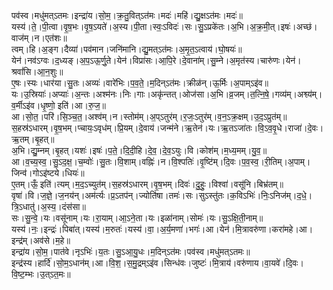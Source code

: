 

  
पव॑स्व।मधु॑मत्ऽतमः।इन्द्रा॑य।सो॒म॒।क्र॒तु॒वित्ऽत॑मः।मदः॑।महि॑।द्यु॒क्षऽत॑मः।मदः॑॥  
यस्य॑।ते॒।पी॒त्वा।वृ॒ष॒भः।वृ॒ष॒ऽयते॑।अ॒स्य।पी॒ता।स्वः॒ऽविदः॑।सः।सु॒ऽप्रके॑तः।अ॒भि।अ॒क्र॒मी॒त्।इषः॑।अच्छ॑।वाज॑म्।न।एत॑शः॥  
त्वम्।हि।अ॒ङ्ग।दैव्या॑।पव॑मान।जनि॑मानि।द्यु॒मत्ऽत॑मः।अ॒मृ॒त॒ऽत्वाय॑।घो॒षयः॑॥  
येन॑।नव॑ऽग्वः।द॒ध्यङ्।अ॒प॒ऽऊ॒र्णु॒ते।येन॑।विप्रा॑सः।आ॒पि॒रे।दे॒वाना॑म्।सु॒म्ने।अ॒मृत॑स्य।चारु॑णः।येन॑।श्रवां॑सि।आ॒न॒शुः॥  
ए॒षः।स्यः।धार॑या।सु॒तः।अव्यः॑।वारे॑भिः।प॒व॒ते॒।म॒दिन्ऽत॑मः।क्रीळ॑न्।ऊ॒र्मिः।अ॒पाम्ऽइ॑व॥  
यः।उ॒स्रियाः॑।अप्याः॑।अ॒न्तः।अश्म॑नः।निः।गाः।अकृ॑न्तत्।ओज॑सा।अ॒भि।व्र॒जम्।त॒त्नि॒षे॒।गव्य॑म्।अश्व्य॑म्।व॒र्मीऽइ॑व।धृ॒ष्णो॒ इति॑।आ।रु॒ज॒॥  
आ।सो॒त॒।परि॑।सि॒ञ्च॒त॒।अश्व॑म्।न।स्तोम॑म्।अ॒प्ऽतुर॑म्।र॒जः॒ऽतुर॑म्।व॒न॒ऽक्र॒क्षम्।उ॒द॒ऽप्रुत॑म्॥  
स॒हस्र॑ऽधारम्।वृ॒ष॒भम्।प्चायः॒ऽवृध॑म्।प्रि॒यम्।दे॒वाय॑।जन्म॑ने।ऋ॒तेन॑।यः।ऋ॒तऽजा॑तः।वि॒ऽव॒वृ॒धे।राजा॑।दे॒वः।ऋ॒तम्।बृ॒हत्॥  
अ॒भि।द्यु॒म्नम्।बृ॒हत्।यशः॑।इषः॑।प॒ते॒।दि॒दी॒हि।दे॒व॒।दे॒व॒ऽयुः।वि।कोश॑म्।म॒ध्य॒मम्।यु॒व॒॥  
आ।व॒च्य॒स्व॒।सु॒ऽद॒क्ष॒।च॒म्वोः॑।सु॒तः।वि॒शाम्।वह्निः॑।न।वि॒श्पतिः॑।वृ॒ष्टि॑म्।दि॒वः।प॒व॒स्व॒।री॒तिम्।अ॒पाम्।जिन्व॑।गोऽइ॑ष्टये।धियः॑॥  
ए॒तम्।ऊँ॒ इति॑।त्यम्।म॒द॒ऽच्युत॑म्।स॒हस्र॑ऽधारम्।वृ॒ष॒भम्।दिवः॑।दु॒हुः॒।विश्वा॑।वसू॑नि।बिभ्र॑तम्॥  
वृषा॑।वि।ज॒ज्ञे॒।ज॒नय॑न्।अम॑र्त्यः।प्र॒ऽतप॑न्।ज्योति॑षा।तमः॑।सः।सुऽस्तु॑तः।क॒विऽभिः॑।निः॒ऽनिज॑म्।द॒धे॒।त्रि॒ऽधातु॑।अ॒स्य॒।दंस॑सा॥  
सः।सु॒न्वे॒।यः।वसू॑नाम्।यः।रा॒याम्।आ॒ऽने॒ता।यः।इळा॑नाम्।सोमः॑।यः।सु॒ऽक्षि॒ती॒नाम्॥  
यस्य॑।नः॒।इन्द्रः॑।पिबा॑त्।यस्य॑।म॒रुतः॑।यस्य॑।वा॒।अ॒र्य॒मणा॑।भगः॑।आ।येन॑।मि॒त्रावरु॑णा।करा॑महे।आ।इन्द्र॑म्।अव॑से।म॒हे॥  
इन्द्रा॑य।सो॒म॒।पात॑वे।नृऽभिः॑।य॒तः।सु॒ऽआ॒यु॒धः।म॒दिन्ऽत॑मः।पव॑स्व।मधु॑मत्ऽतमः॥  
इन्द्र॑स्य।हार्दि॑।सो॒म॒ऽधान॑म्।आ।वि॒श॒।स॒मु॒द्रम्ऽइ॑व।सिन्ध॑वः।जुष्टः॑।मि॒त्राय॑।वरु॑णाय।वा॒यवे॑।दि॒वः।वि॒ष्ट॒म्भः।उ॒त्ऽत॒मः॥  
